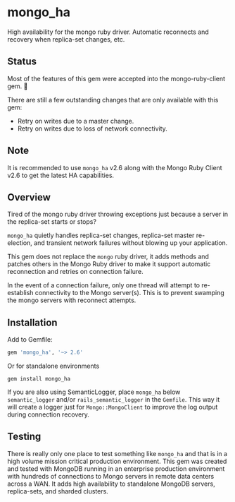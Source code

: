 # mongo_ha

High availability for the mongo ruby driver. Automatic reconnects and recovery when replica-set changes, etc.

## Status

Most of the features of this gem were accepted into the mongo-ruby-client gem. :tada:

There are still a few outstanding changes that are only available with this gem:
* Retry on writes due to a master change.
* Retry on writes due to loss of network connectivity.

## Note

It is recommended to use `mongo_ha` v2.6 along with the Mongo Ruby Client v2.6 to get the latest HA capabilities.

## Overview

Tired of the mongo ruby driver throwing exceptions just because a server in the
replica-set starts or stops?

`mongo_ha` quietly handles replica-set changes, replica-set master re-election,
and transient network failures without blowing up your application.

This gem does not replace the `mongo` ruby driver, it adds methods and patches
others in the Mongo Ruby driver to make it support automatic reconnection and
retries on connection failure.

In the event of a connection failure, only one thread will attempt to re-establish
connectivity to the Mongo server(s). This is to prevent swamping the mongo
servers with reconnect attempts.

## Installation

Add to Gemfile:

```ruby
gem 'mongo_ha', '~> 2.6'
```

Or for standalone environments

```shell
gem install mongo_ha
```

If you are also using SemanticLogger, place `mongo_ha` below `semantic_logger`
and/or `rails_semantic_logger` in the `Gemfile`. This way it will create a logger
just for `Mongo::MongoClient` to improve the log output during connection recovery.

## Testing

There is really only one place to test something like `mongo_ha` and that is in
a high volume mission critical production environment.
This gem was created and tested with MongoDB running in an
enterprise production environment with hundreds of connections to Mongo servers
in remote data centers across a WAN. It adds high availability to standalone
MongoDB servers, replica-sets, and sharded clusters.

